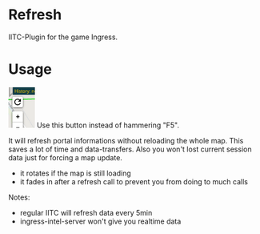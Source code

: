 Refresh
=======
IITC-Plugin for the game Ingress.


Usage
=====

![screenshot](assets/screenshot.png)
Use this button instead of hammering "F5".

It will refresh portal informations without reloading the whole map.
This saves a lot of time and data-transfers. Also you won't lost current session data just for forcing a map update.

- it rotates if the map is still loading
- it fades in after a refresh call to prevent you from doing to much calls

Notes:
- regular IITC will refresh data every 5min
- ingress-intel-server won't give you realtime data

